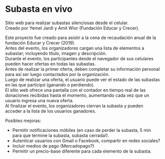 # Subasta en vivo

Sitio web para realizar subastas silenciosas desde el celular.  
Creado por Yemel Jardi y Amit Wior (Fundación Educar y Crecer).

Este proyecto fue creado para asistir a la cena de recaudación anual de la fundación Educar y Crecer (2019).  
Antes del evento, los organizadores cargan una lista de elementos a subastar; incluyendo título, imagen y descripción.  
Durante el evento, los participantes desde el navegador de sus celulares pueden hacer ofertas en todas las subastas.  
Antes de realizar la primer oferta, deben completar su información personal para así ser luego contactados por la organización.  
Luego de realizar una oferta, el usuario puede ver el estado de las subastas en las que participó (ganando o perdiendo).  
El sitio web ofrece una pantalla con el contador en tiempo real de las donaciones recibidas hasta el momento, aumentando cada vez que un usuario ingresa una nueva oferta.  
Al finalizar el evento, los organizadores cierran la subasta y pueden acceder a la lista de los usuarios ganadores.  

Posibles mejoras:
* Permitir notificaciones móbiles (en caso de perder la subasta, 5 min para que termine la subasta, subasta cerrada!).
* Autenticar usuarios con Gmail o Facebook, compartir en redes sociales?
* Incluir medios de pago (Mercadopago?)
* Permitir un precio-base diferente para cada elemento de la subasta.
